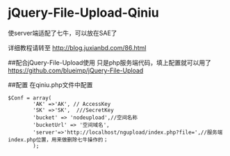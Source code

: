 # jQuery-File-Upload-Qiniu
使server端适配了七牛，可以放在SAE了

详细教程请转至 
http://blog.juxianbd.com/86.html

##配合jQuery-File-Upload使用
只是php服务端代码，填上配置就可以用了
https://github.com/blueimp/jQuery-File-Upload

##配置
在qiniu.php文件中配置

```javascipt
$Conf = array(
        'AK' =>'AK', // AccessKey
        'SK' =>'SK',  ///SecretKey
        'bucket' => 'nodeupload',//空间名称
        'bucketUrl' => '空间域名', 
        'server'=>'http://localhost/ngupload/index.php?file=',//服务端 index.php位置，用来做删除七牛操作的；
        );
```
